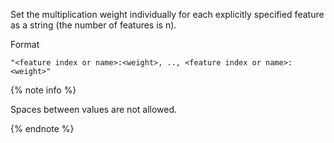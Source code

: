 
Set the multiplication weight individually for each explicitly specified feature as a string (the number of features is n).

Format

```
"<feature index or name>:<weight>, .., <feature index or name>:<weight>"
```

{% note info %}

Spaces between values are not allowed.

{% endnote %}


